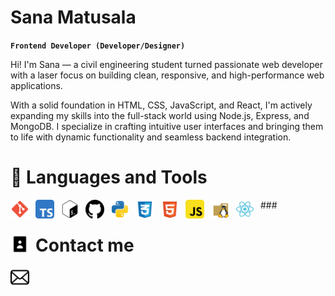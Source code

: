 # Sana Matusala

**`Frontend Developer (Developer/Designer)`**

Hi! I'm Sana — a civil engineering student turned passionate web developer with a laser focus on building clean, responsive, and high-performance web applications.

With a solid foundation in HTML, CSS, JavaScript, and React, I'm actively expanding my skills into the full-stack world using Node.js, Express, and MongoDB. I specialize in crafting intuitive user interfaces and bringing them to life with dynamic functionality and seamless backend integration.

<h1>🤖 Languages and Tools</h1>
<img align="left" alt="Javascript" width="30px" style ="padding-right:10px;" src="https://github.com/matusalasana/matusalasana/blob/main/git-svgrepo-com.svg"/>
<img align="left" alt="Javascript" width="30px" style ="padding-right:10px;" src="https://github.com/matusalasana/matusalasana/blob/main/typescript-svgrepo-com.svg"/>
<img align="left" alt="Typescript" width="30px" style ="padding-right:10px;" src="https://github.com/matusalasana/matusalasana/blob/main/terminal-bash-svgrepo-com.svg"/>
<img align="left" alt="Typescript" width="30px" style ="padding-right:10px;" src="https://github.com/matusalasana/matusalasana/blob/main/github-142-svgrepo-com.svg"/>
<img align="left" alt="Typescript" width="30px" style ="padding-right:10px;" src="https://github.com/matusalasana/matusalasana/blob/main/python-svgrepo-com.svg"/>
<img align="left" alt="Typescript" width="30px" style ="padding-right:10px;" src="https://github.com/matusalasana/matusalasana/blob/main/css-3-svgrepo-com.svg"/>
<img align="left" alt="Typescript" width="30px" style ="padding-right:10px;" src="https://github.com/matusalasana/matusalasana/blob/main/html-5-svgrepo-com.svg"/>
<img align="left" alt="Typescript" width="30px" style ="padding-right:10px;" src="https://github.com/matusalasana/matusalasana/blob/main/javascript-svgrepo-com.svg"/>
<img align="left" alt="Typescript" width="30px" style ="padding-right:10px;" src="https://github.com/matusalasana/matusalasana/blob/main/linux-svgrepo-com.svg"/>
<img align="left" alt="Typescript" width="30px" style ="padding-right:10px;" src="https://github.com/matusalasana/matusalasana/blob/main/react-svgrepo-com.svg"/>

###<h1><img align="left" alt="Typescript" width="30px" style ="padding-right:10px;" src="https://github.com/matusalasana/matusalasana/blob/main/contact-book-svgrepo-com.svg"/>Contact me</h1>

[<img align="left" alt="Typescript" width="30px" style ="padding-right:10px;" src="https://github.com/matusalasana/matusalasana/blob/main/email-8-svgrepo-com.svg"/>](matusalasana@gmail.com)
